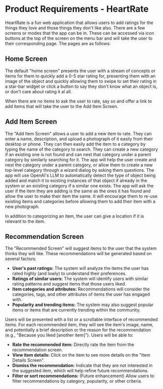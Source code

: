 # Product Requirements - HeartRate

HeartRate is a fun web application that allows users to add ratings for the things they love and those things they don't like also. 
There are a few screens or modes that the app can be in. These can be accessed via icon buttons at the top of the screen on the menu bar and will take the user to their corresponding page. The pages are as follows: 

## Home Screen

The default "home screen" presents the user with a stream of concepts or items for them to quickly add a 0-5 star rating for, presenting them with an image of the object and quickly allowing them to swipe to set their rating in a star-bar widget or click a button to say they don't know what an object is, or don't care about rating it al all. 

When there are no items to ask the user to rate, say so and offer a link to add items that will take the user to the Add Item Screen. 

## Add Item Screen

The "Add Item Screen" allows a user to add a new item to rate. They can enter a name, description, and upload a photograph of it easily from their desktop or phone. They can then easily add the item to a category by typing the name of the category to search. They can create a new category if an existing one is not found and can nest that category under a parent category by similarly searching for it. The app will help the user create and nest the category under a parent category, or allow them to create a new top-level category through a wizard dialog by asking them questions. The app will use OpenAI's LLM to automatically detect the type of object being added and match it to existing instances of that object if already in the system or an existing category if a similar one exists. The app will ask the user if the item they are adding is the same as the ones it has found and allow the user to make their item the same. It will encourage them to re-use existing items and categories before allowing them to add their item with a new photograph. 

In addition to categorizing an item, the user can give a location if it is relevant to the item. 

## Recommendation Screen

The "Recommended Screen" will suggest items to the user that the system thinks they will like. These recommendations will be generated based on several factors:

- **User's past ratings:** The system will analyze the items the user has rated highly (and lowly) to understand their preferences.
- **Ratings of similar users:** The system will identify users with similar rating patterns and suggest items that those users liked.
- **Item categories and attributes:** Recommendations will consider the categories, tags, and other attributes of items the user has engaged with.
- **Popularity and trending items:** The system may also suggest popular items or items that are currently trending within the community.

Users will be presented with a list or a scrollable interface of recommended items. For each recommended item, they will see the item's image, name, and potentially a brief description or the reason for the recommendation (e.g., "Because you liked [another item]"). Users will be able to:

- **Rate the recommended item:** Directly rate the item from the recommendation screen.
- **View item details:** Click on the item to see more details on the "Item Details Screen".
- **Dismiss the recommendation:** Indicate that they are not interested in the suggested item, which will help refine future recommendations.
- **Filter or sort recommendations:** (Future enhancement) Allow users to filter recommendations by category, popularity, or other criteria. 